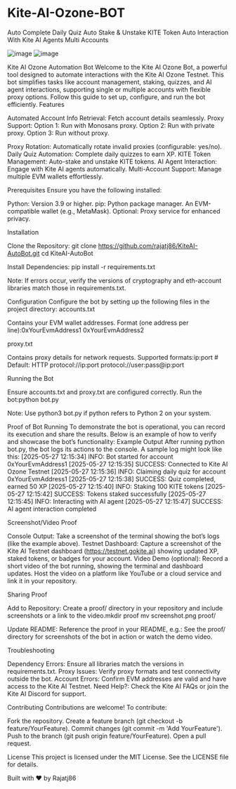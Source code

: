 # Kite-AI-Ozone-BOT
Auto Complete Daily Quiz Auto Stake &amp; Unstake KITE Token Auto Interaction With Kite AI Agents Multi Accounts

![image](https://github.com/user-attachments/assets/914d68a9-e51a-4849-aee6-87a81ddd43fb)
![image](https://github.com/user-attachments/assets/20252b62-23fa-4dfd-918d-811a549dd236)



Kite AI Ozone Automation Bot
Welcome to the Kite AI Ozone Bot, a powerful tool designed to automate interactions with the Kite AI Ozone Testnet. This bot simplifies tasks like account management, staking, quizzes, and AI agent interactions, supporting single or multiple accounts with flexible proxy options. Follow this guide to set up, configure, and run the bot efficiently.
Features

Automated Account Info Retrieval: Fetch account details seamlessly.
Proxy Support:
Option 1: Run with Monosans proxy.
Option 2: Run with private proxy.
Option 3: Run without proxy.


Proxy Rotation: Automatically rotate invalid proxies (configurable: yes/no).
Daily Quiz Automation: Complete daily quizzes to earn XP.
KITE Token Management: Auto-stake and unstake KITE tokens.
AI Agent Interaction: Engage with Kite AI agents automatically.
Multi-Account Support: Manage multiple EVM wallets effortlessly.

Prerequisites
Ensure you have the following installed:

Python: Version 3.9 or higher.
pip: Python package manager.
An EVM-compatible wallet (e.g., MetaMask).
Optional: Proxy service for enhanced privacy.

Installation

Clone the Repository:
git clone https://github.com/rajatj86/KiteAI-AutoBot.git
cd KiteAI-AutoBot


Install Dependencies:
pip install -r requirements.txt


Note: If errors occur, verify the versions of cryptography and eth-account libraries match those in requirements.txt.





Configuration
Configure the bot by setting up the following files in the project directory:
accounts.txt

Contains your EVM wallet addresses.
Format (one address per line):0xYourEvmAddress1
0xYourEvmAddress2



proxy.txt

Contains proxy details for network requests.
Supported formats:ip:port  # Default: HTTP
protocol://ip:port
protocol://user:pass@ip:port



Running the Bot

Ensure accounts.txt and proxy.txt are configured correctly.
Run the bot:python bot.py


Note: Use python3 bot.py if python refers to Python 2 on your system.



Proof of Bot Running
To demonstrate the bot is operational, you can record its execution and share the results. Below is an example of how to verify and showcase the bot’s functionality:
Example Output
After running python bot.py, the bot logs its actions to the console. A sample log might look like this:
[2025-05-27 12:15:34] INFO: Bot started for account 0xYourEvmAddress1
[2025-05-27 12:15:35] SUCCESS: Connected to Kite AI Ozone Testnet
[2025-05-27 12:15:36] INFO: Claiming daily quiz for account 0xYourEvmAddress1
[2025-05-27 12:15:38] SUCCESS: Quiz completed, earned 50 XP
[2025-05-27 12:15:40] INFO: Staking 100 KITE tokens
[2025-05-27 12:15:42] SUCCESS: Tokens staked successfully
[2025-05-27 12:15:45] INFO: Interacting with AI agent
[2025-05-27 12:15:47] SUCCESS: AI agent interaction completed

Screenshot/Video Proof

Console Output: Take a screenshot of the terminal showing the bot’s logs (like the example above).
Testnet Dashboard: Capture a screenshot of the Kite AI Testnet dashboard (https://testnet.gokite.ai) showing updated XP, staked tokens, or badges for your account.
Video Demo (optional): Record a short video of the bot running, showing the terminal and dashboard updates. Host the video on a platform like YouTube or a cloud service and link it in your repository.

Sharing Proof

Add to Repository: Create a proof/ directory in your repository and include screenshots or a link to the video.mkdir proof
mv screenshot.png proof/


Update README: Reference the proof in your README, e.g.:
See the proof/ directory for screenshots of the bot in action or watch the demo video.



Troubleshooting

Dependency Errors: Ensure all libraries match the versions in requirements.txt.
Proxy Issues: Verify proxy formats and test connectivity outside the bot.
Account Errors: Confirm EVM addresses are valid and have access to the Kite AI Testnet.
Need Help?: Check the Kite AI FAQs or join the Kite AI Discord for support.

Contributing
Contributions are welcome! To contribute:

Fork the repository.
Create a feature branch (git checkout -b feature/YourFeature).
Commit changes (git commit -m 'Add YourFeature').
Push to the branch (git push origin feature/YourFeature).
Open a pull request.

License
This project is licensed under the MIT License. See the LICENSE file for details.

Built with ❤️ by Rajatj86
